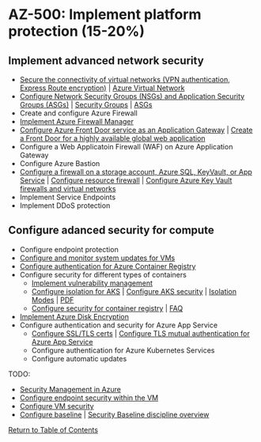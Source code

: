 # AZ-500: Implement platform protection (15-20%)

## Implement advanced network security

* [Secure the connectivity of virtual networks (VPN authentication, Express Route encryption)](https://docs.microsoft.com/en-us/azure/vpn-gateway/vpn-gateway-vnet-vnet-rm-ps?toc=%2fazure%2fvirtual-network%2ftoc.json) | [Azure Virtual Network](https://docs.microsoft.com/en-us/azure/virtual-network/virtual-networks-overview)
* [Configure Network Security Groups (NSGs) and Application Security Groups (ASGs)](https://docs.microsoft.com/en-us/azure/virtual-network/manage-network-security-group) | [Security Groups](https://docs.microsoft.com/en-us/azure/virtual-network/security-overview) | [ASGs](https://docs.microsoft.com/en-us/azure/virtual-network/security-overview)
* Create and configure Azure Firewall
* [Implement Azure Firewall Manager](https://docs.microsoft.com/en-us/azure/firewall/tutorial-firewall-deploy-portal)
* [Configure Azure Front Door service as an Application Gateway](https://docs.microsoft.com/en-us/azure/frontdoor/front-door-overview) | [Create a Front Door for a highly available global web application](https://docs.microsoft.com/en-us/azure/frontdoor/quickstart-create-front-door)
* Configure a Web Applicatoin Firewall (WAF) on Azure Application Gateway
* Configure Azure Bastion
* [Configure a firewall on a storage account, Azure SQL, KeyVault, or App Service](https://docs.microsoft.com/en-us/azure/sql-database/sql-database-firewall-configure) | [Configure resource firewall](https://docs.microsoft.com/en-us/azure/storage/common/storage-network-security) | [Configure Azure Key Vault firewalls and virtual networks](https://docs.microsoft.com/en-us/azure/key-vault/general/network-security)
* Implement Service Endpoints
* Implement DDoS protection

## Configure adanced security for compute

* Configure endpoint protection
* [Configure and monitor system updates for VMs](https://docs.microsoft.com/en-us/azure/automation/automation-tutorial-update-management)
* [Configure authentication for Azure Container Registry](https://docs.microsoft.com/en-us/azure/container-registry/container-registry-authentication)
* Configure security for different types of containers
   * [Implement vulnerability management](https://docs.microsoft.com/en-us/azure/container-instances/container-instances-image-security)
   * [Configure isolation for AKS](https://azure.microsoft.com/en-us/resources/container-security-in-microsoft-azure/) | [Configure AKS security](https://docs.microsoft.com/en-us/azure/aks/concepts-security) | [Isolation Modes](https://docs.microsoft.com/en-us/virtualization/windowscontainers/manage-containers/hyperv-container) | [PDF](https://azure.microsoft.com/mediahandler/files/resourcefiles/container-security-in-microsoft-azure/Open%20Container%20Security%20in%20Microsoft%20Azure.pdf)
   * [Configure security for container registry](https://docs.microsoft.com/en-us/azure/container-registry/container-registry-authentication) | [FAQ](https://docs.microsoft.com/en-us/azure/container-registry/container-registry-faq)
* [Implement Azure Disk Encryption](https://docs.microsoft.com/en-us/azure/security/fundamentals/azure-disk-encryption-vms-vmss)
* Configure authentication and security for Azure App Service
   * [Configure SSL/TLS certs](https://docs.microsoft.com/en-us/azure/cloud-services/cloud-services-configure-ssl-certificate-portal) | [Configure TLS mutual authentication for Azure App Service](https://docs.microsoft.com/en-us/azure/app-service/app-service-web-configure-tls-mutual-auth)
   * Configure authentication for Azure Kubernetes Services
   * Configure automatic updates



TODO:
* [Security Management in Azure](https://docs.microsoft.com/en-us/azure/security/fundamentals/management)
* [Configure endpoint security within the VM](https://docs.microsoft.com/en-us/azure/security/fundamentals/antimalware)
* [Configure VM security](https://docs.microsoft.com/en-us/azure/security/fundamentals/iaas)
* [Configure baseline](https://docs.microsoft.com/en-us/azure/cloud-adoption-framework/govern/security-baseline/toolchain) | [Security Baseline discipline overview](https://docs.microsoft.com/en-us/azure/cloud-adoption-framework/govern/security-baseline/)


[Return to Table of Contents](../README.md)